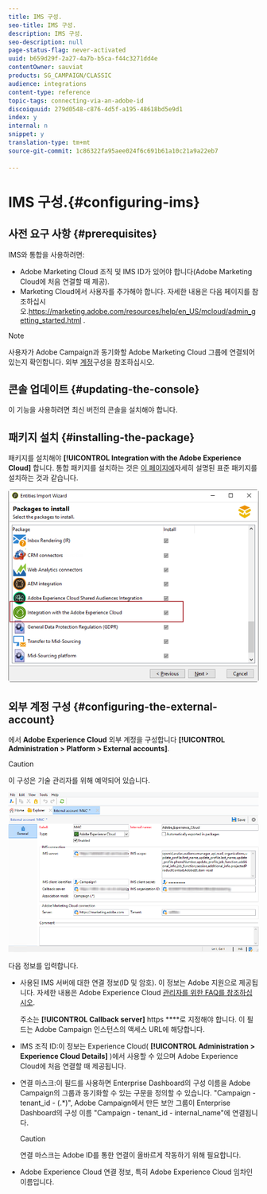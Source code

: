 ```yaml
---
title: IMS 구성.
seo-title: IMS 구성.
description: IMS 구성.
seo-description: null
page-status-flag: never-activated
uuid: b659d29f-2a27-4a7b-b5ca-f44c3271dd4e
contentOwner: sauviat
products: SG_CAMPAIGN/CLASSIC
audience: integrations
content-type: reference
topic-tags: connecting-via-an-adobe-id
discoiquuid: 279d0548-c876-4d5f-a195-48618bd5e9d1
index: y
internal: n
snippet: y
translation-type: tm+mt
source-git-commit: 1c86322fa95aee024f6c691b61a10c21a9a22eb7

---
```



# IMS 구성.{#configuring-ims}

## 사전 요구 사항 {#prerequisites}

IMS와 통합을 사용하려면:

* Adobe Marketing Cloud 조직 및 IMS ID가 있어야 합니다(Adobe Marketing Cloud에 처음 연결할 때 제공).
* Marketing Cloud에서 사용자를 추가해야 합니다. 자세한 내용은 다음 페이지를 참조하십시오.https://marketing.adobe.com/resources/help/en_US/mcloud/admin_getting_started.html [](https://marketing.adobe.com/resources/help/en_US/mcloud/admin_getting_started.html).

>[!NOTE]
>
>사용자가 Adobe Campaign과 동기화할 Adobe Marketing Cloud 그룹에 연결되어 있는지 확인합니다. 외부 [계정](#configuring-the-external-account)구성을 참조하십시오.

## 콘솔 업데이트 {#updating-the-console}

이 기능을 사용하려면 최신 버전의 콘솔을 설치해야 합니다.

## 패키지 설치 {#installing-the-package}

패키지를 설치해야 **[!UICONTROL Integration with the Adobe Experience Cloud]** 합니다. 통합 패키지를 설치하는 것은 [이 페이지에](../../installation/using/installing-campaign-standard-packages.md)자세히 설명된 표준 패키지를 설치하는 것과 같습니다.

![](assets/ims_6.png)

## 외부 계정 구성 {#configuring-the-external-account}

에서 **Adobe Experience Cloud** 외부 계정을 구성합니다 **[!UICONTROL Administration > Platform > External accounts]**.

>[!CAUTION]
>
>이 구성은 기술 관리자를 위해 예약되어 있습니다.

![](assets/ims_5.png)

다음 정보를 입력합니다.

* 사용된 IMS 서버에 대한 연결 정보(ID 및 암호). 이 정보는 Adobe 지원으로 제공됩니다. 자세한 내용은 Adobe Experience Cloud [관리자를 위한 FAQ를 참조하십시오](https://marketing.adobe.com/resources/help/en_US/mcloud/faq.html).

   주소는 **[!UICONTROL Callback server]** https ****&#x200B;로 지정해야 합니다. 이 필드는 Adobe Campaign 인스턴스의 액세스 URL에 해당합니다.

* IMS 조직 ID:이 정보는 Experience Cloud( **[!UICONTROL Administration > Experience Cloud Details]** )에서 사용할 수 있으며 Adobe Experience Cloud에 처음 연결할 때 제공됩니다.
* 연결 마스크:이 필드를 사용하면 Enterprise Dashboard의 구성 이름을 Adobe Campaign의 그룹과 동기화할 수 있는 구문을 정의할 수 있습니다. &quot;Campaign - tenant_id - (.*)&quot;, Adobe Campaign에서 만든 보안 그룹이 Enterprise Dashboard의 구성 이름 &quot;Campaign - tenant_id - internal_name&quot;에 연결됩니다.

   >[!CAUTION]
   >
   >연결 마스크는 Adobe ID를 통한 연결이 올바르게 작동하기 위해 필요합니다.

* Adobe Experience Cloud 연결 정보, 특히 Adobe Experience Cloud 임차인 이름입니다.

